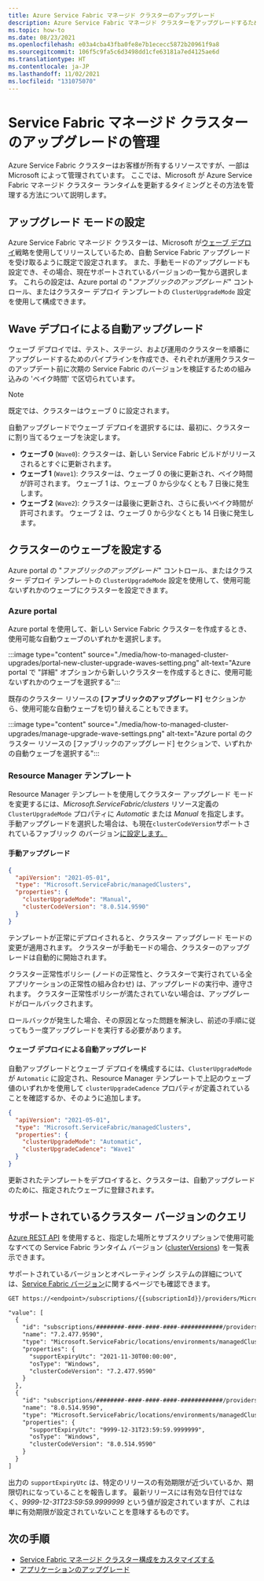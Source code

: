 ```yaml
---
title: Azure Service Fabric マネージド クラスターのアップグレード
description: Azure Service Fabric マネージド クラスターをアップグレードするためのオプションについて説明します。
ms.topic: how-to
ms.date: 08/23/2021
ms.openlocfilehash: e03a4cba43fba0fe8e7b1ececc5872b20961f9a8
ms.sourcegitcommit: 106f5c9fa5c6d3498dd1cfe63181a7ed4125ae6d
ms.translationtype: HT
ms.contentlocale: ja-JP
ms.lasthandoff: 11/02/2021
ms.locfileid: "131075070"
---
```

# <a name="manage-service-fabric-managed-cluster-upgrades"></a>Service Fabric マネージド クラスターのアップグレードの管理

Azure Service Fabric クラスターはお客様が所有するリソースですが、一部は Microsoft によって管理されています。 ここでは、Microsoft が Azure Service Fabric マネージド クラスター ランタイムを更新するタイミングとその方法を管理する方法について説明します。

## <a name="set-upgrade-mode"></a>アップグレード モードの設定

Azure Service Fabric マネージド クラスターは、Microsoft が[ウェーブ デプロイ](#wave-deployment-for-automatic-upgrades)戦略を使用してリリースしているため、自動 Service Fabric アップグレードを受け取るように既定で設定されます。 また、手動モードのアップグレードも設定でき、その場合、現在サポートされているバージョンの一覧から選択します。 これらの設定は、Azure portal の "*ファブリックのアップグレード*" コントロール、またはクラスター デプロイ テンプレートの `ClusterUpgradeMode` 設定を使用して構成できます。

## <a name="wave-deployment-for-automatic-upgrades"></a>Wave デプロイによる自動アップグレード

ウェーブ デプロイでは、テスト、ステージ、および運用のクラスターを順番にアップグレードするためのパイプラインを作成でき、それぞれが運用クラスターのアップデート前に次期の Service Fabric のバージョンを検証するための組み込みの 'ベイク時間' で区切られています。

>[!NOTE]
>既定では、クラスターはウェーブ 0 に設定されます。

自動アップグレードでウェーブ デプロイを選択するには、最初に、クラスターに割り当てるウェーブを決定します。

* **ウェーブ 0** (`Wave0`): クラスターは、新しい Service Fabric ビルドがリリースされるとすぐに更新されます。
* **ウェーブ 1** (`Wave1`): クラスターは、ウェーブ 0 の後に更新され、ベイク時間が許可されます。 ウェーブ 1 は、ウェーブ 0 から少なくとも 7 日後に発生します。
* **ウェーブ 2** (`Wave2`): クラスターは最後に更新され、さらに長いベイク時間が許可されます。 ウェーブ 2 は、ウェーブ 0 から少なくとも 14 日後に発生します。

## <a name="set-the-wave-for-your-cluster"></a>クラスターのウェーブを設定する

Azure portal の "*ファブリックのアップグレード*" コントロール、またはクラスター デプロイ テンプレートの `ClusterUpgradeMode` 設定を使用して、使用可能ないずれかのウェーブにクラスターを設定できます。

### <a name="azure-portal"></a>Azure portal

Azure portal を使用して、新しい Service Fabric クラスターを作成するとき、使用可能な自動ウェーブのいずれかを選択します。

:::image type="content" source="./media/how-to-managed-cluster-upgrades/portal-new-cluster-upgrade-waves-setting.png" alt-text="Azure portal で &quot;詳細&quot; オプションから新しいクラスターを作成するときに、使用可能ないずれかのウェーブを選択する":::

既存のクラスター リソースの **[ファブリックのアップグレード]** セクションから、使用可能な自動ウェーブを切り替えることもできます。

:::image type="content" source="./media/how-to-managed-cluster-upgrades/manage-upgrade-wave-settings.png" alt-text="Azure portal のクラスター リソースの [ファブリックのアップグレード] セクションで、いずれかの自動ウェーブを選択する":::

### <a name="resource-manager-template"></a>Resource Manager テンプレート

Resource Manager テンプレートを使用してクラスター アップグレード モードを変更するには、*Microsoft.ServiceFabric/clusters* リソース定義の `ClusterUpgradeMode` プロパティに *Automatic* または *Manual* を指定します。 手動アップグレードを選択した場合は、も現在`clusterCodeVersion`サポートされているファブリック のバージョン[に設定します。](#query-for-supported-cluster-versions)

#### <a name="manual-upgrade"></a>手動アップグレード

```json
{
  "apiVersion": "2021-05-01",
  "type": "Microsoft.ServiceFabric/managedClusters",
  "properties": {
    "clusterUpgradeMode": "Manual",
    "clusterCodeVersion": "8.0.514.9590"
  }
}
```

テンプレートが正常にデプロイされると、クラスター アップグレード モードの変更が適用されます。 クラスターが手動モードの場合、クラスターのアップグレードは自動的に開始されます。

クラスター正常性ポリシー (ノードの正常性と、クラスターで実行されている全アプリケーションの正常性の組み合わせ) は、アップグレードの実行中、遵守されます。 クラスター正常性ポリシーが満たされていない場合は、アップグレードがロールバックされます。

ロールバックが発生した場合、その原因となった問題を解決し、前述の手順に従ってもう一度アップグレードを実行する必要があります。

#### <a name="automatic-upgrade-with-wave-deployment"></a>ウェーブ デプロイによる自動アップグレード

自動アップグレードとウェーブ デプロイを構成するには、`ClusterUpgradeMode` が `Automatic` に設定され、Resource Manager テンプレートで上記のウェーブ値のいずれかを使用して `clusterUpgradeCadence` プロパティが定義されていることを確認するか、そのように追加します。

```json
{
  "apiVersion": "2021-05-01",
  "type": "Microsoft.ServiceFabric/managedClusters",
  "properties": {
    "clusterUpgradeMode": "Automatic",
    "clusterUpgradeCadence": "Wave1"
  }
}
```

更新されたテンプレートをデプロイすると、クラスターは、自動アップグレードのために、指定されたウェーブに登録されます。

## <a name="query-for-supported-cluster-versions"></a>サポートされているクラスター バージョンのクエリ

[Azure REST API](/rest/api/azure/) を使用すると、指定した場所とサブスクリプションで使用可能なすべての Service Fabric ランタイム バージョン ([clusterVersions](/rest/api/servicefabric/sfrp-api-clusterversions_list)) を一覧表示できます。

サポートされているバージョンとオペレーティング システムの詳細については、[Service Fabric バージョン](service-fabric-versions.md)に関するページでも確認できます。

```REST
GET https://<endpoint>/subscriptions/{{subscriptionId}}/providers/Microsoft.ServiceFabric/locations/{{location}}/managedclusterVersions?api-version=2021-05-01

"value": [
  {
    "id": "subscriptions/########-####-####-####-############/providers/Microsoft.ServiceFabric/locations/eastus2/environments/Windows/managedClusterVersions/7.2.477.9590",
    "name": "7.2.477.9590",
    "type": "Microsoft.ServiceFabric/locations/environments/managedClusterVersions",
    "properties": {
      "supportExpiryUtc": "2021-11-30T00:00:00",
      "osType": "Windows",
      "clusterCodeVersion": "7.2.477.9590"
    }
  },
  {
    "id": "subscriptions/########-####-####-####-############/providers/Microsoft.ServiceFabric/locations/eastus2/environments/Windows/managedClusterVersions/8.0.514.9590",
    "name": "8.0.514.9590",
    "type": "Microsoft.ServiceFabric/locations/environments/managedClusterVersions",
    "properties": {
      "supportExpiryUtc": "9999-12-31T23:59:59.9999999",
      "osType": "Windows",
      "clusterCodeVersion": "8.0.514.9590"
    }
  }
]

```

出力の `supportExpiryUtc` は、特定のリリースの有効期限が近づいているか、期限切れになっていることを報告します。 最新リリースには有効な日付ではなく、*9999-12-31T23:59:59.9999999* という値が設定されていますが、これは単に有効期限が設定されていないことを意味するものです。

## <a name="next-steps"></a>次の手順

* [Service Fabric マネージド クラスター構成をカスタマイズする](how-to-managed-cluster-configuration.md)
* [アプリケーションのアップグレード](service-fabric-application-upgrade.md)

<!--Image references-->
[Upgrade-Wave-Settings]: ./media/how-to-managed-cluster-upgrades/manage-upgrade-wave-settings.png
[New-Cluster-Wave-Settings]: ./media/how-to-managed-cluster-upgrades/portal-new-cluster-upgrade-waves-setting.png
